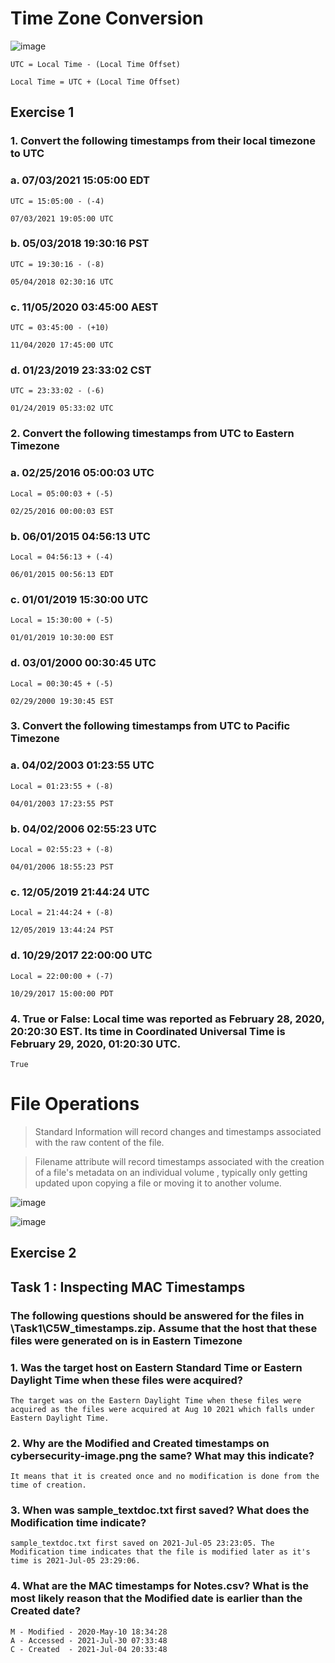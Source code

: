 # Time Zone Conversion

![image](https://user-images.githubusercontent.com/33444140/234938598-a5cb24f1-19ef-474b-ad43-23c097ecccc7.png)

`UTC = Local Time - (Local Time Offset)`

`Local Time = UTC + (Local Time Offset)`

## Exercise 1

### 1. Convert the following timestamps from their local timezone to UTC

### a. 07/03/2021 15:05:00 EDT

    UTC = 15:05:00 - (-4)

    07/03/2021 19:05:00 UTC
### b. 05/03/2018 19:30:16 PST

    UTC = 19:30:16 - (-8)
    
    05/04/2018 02:30:16 UTC

### c. 11/05/2020 03:45:00 AEST

    UTC = 03:45:00 - (+10)
    
    11/04/2020 17:45:00 UTC
    
### d. 01/23/2019 23:33:02 CST

    UTC = 23:33:02 - (-6)
    
    01/24/2019 05:33:02 UTC
    
### 2. Convert the following timestamps from UTC to Eastern Timezone

### a. 02/25/2016 05:00:03 UTC
    
    Local = 05:00:03 + (-5)
    
    02/25/2016 00:00:03 EST
    
### b. 06/01/2015 04:56:13 UTC

    Local = 04:56:13 + (-4)
    
    06/01/2015 00:56:13 EDT
    
### c. 01/01/2019 15:30:00 UTC

    Local = 15:30:00 + (-5)
    
    01/01/2019 10:30:00 EST
    
### d. 03/01/2000 00:30:45 UTC

    Local = 00:30:45 + (-5)
    
    02/29/2000 19:30:45 EST
    
### 3. Convert the following timestamps from UTC to Pacific Timezone

### a. 04/02/2003 01:23:55 UTC

    Local = 01:23:55 + (-8)
    
    04/01/2003 17:23:55 PST
    
### b. 04/02/2006 02:55:23 UTC

    Local = 02:55:23 + (-8)
    
    04/01/2006 18:55:23 PST
    
### c. 12/05/2019 21:44:24 UTC

    Local = 21:44:24 + (-8)
    
    12/05/2019 13:44:24 PST
    
### d. 10/29/2017 22:00:00 UTC

    Local = 22:00:00 + (-7)
    
    10/29/2017 15:00:00 PDT

### 4. True or False: Local time was reported as February 28, 2020, 20:20:30 EST. Its time in Coordinated Universal Time is February 29, 2020, 01:20:30 UTC.

    True

# File Operations

> Standard Information will record changes and timestamps associated with the raw content of the file.

> Filename attribute will record timestamps associated with the creation of a file's metadata on an individual volume , typically only getting updated upon copying a file or moving it to another volume.

![image](https://user-images.githubusercontent.com/33444140/235131592-d0c7623b-efc3-4584-a9dc-32f7cc88f4c2.png)

![image](https://user-images.githubusercontent.com/33444140/235131672-e287551e-71e0-4320-8232-07081807808a.png)

## Exercise 2

## Task 1 : Inspecting MAC Timestamps

### The following questions should be answered for the files in \Task1\C5W_timestamps.zip. Assume that the host that these files were generated on is in Eastern Timezone

### 1. Was the target host on Eastern Standard Time or Eastern Daylight Time when these files were acquired?

    The target was on the Eastern Daylight Time when these files were acquired as the files were acquired at Aug 10 2021 which falls under Eastern Daylight Time.

### 2. Why are the Modified and Created timestamps on cybersecurity-image.png the same? What may this indicate?

    It means that it is created once and no modification is done from the time of creation.
    
### 3. When was sample_textdoc.txt first saved? What does the Modification time indicate?

    sample_textdoc.txt first saved on 2021-Jul-05 23:23:05. The Modification time indicates that the file is modified later as it's time is 2021-Jul-05 23:29:06.
    
### 4. What are the MAC timestamps for Notes.csv? What is the most likely reason that the Modified date is earlier than the Created date?

    M - Modified - 2020-May-10 18:34:28
    A - Accessed - 2021-Jul-30 07:33:48
    C - Created  - 2021-Jul-04 20:33:48
